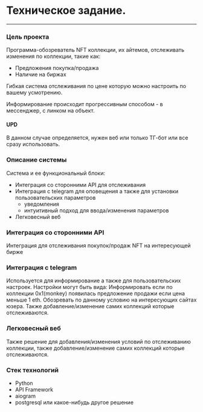 # Техническое задание.
***
### Цель проекта
Программа-обозреватель NFT коллекции, их  айтемов, отслеживать изменения по коллекции,
такие как:
- Предложения покупка/продажа
- Наличие на биржах

Гибкая система отслеживания по цене которую можно настроить по вашему усмотрению.

Информирование происходит прогрессивным способом - в мессенджер, с линком на объект.

#### UPD

В данном случае определяется, нужен веб или только ТГ-бот или все сразу использовать.

### Описание системы

Система и ее функциональный блоки:

- Интеграция со сторонними API для отслеживания
- Интеграция с telegram для оповещения а также для установки пользовательских параметров
  - уведомления
  - интуитивный подход для ввода/изменения параметров
- Легковесный веб

### Интеграция со сторонними API

Интеграция для отслеживания покупок/продаж NFT на интересующей бирже

### Интеграция с telegram

Используется для информирование а также для пользовательских настроек.
Настройки могут быть вида: Информировать если по коллекции 0x1(monkey) появилась предложение продажи
если цена меньше 1 eth.
Обозревать по данному условию на интересующих сайтах юзера.
Также добавление/изменение самих коллекций которые отслеживаются.

### Легковесный веб
Также решение для добавления/изменения условий по отслеживанию коллекции,
также добавление/изменение самих коллекций которые отслеживаются.


### Стек технологий

- Python
- API Framework
- aiogram
- postgresql или какое-нибудь другое решение
